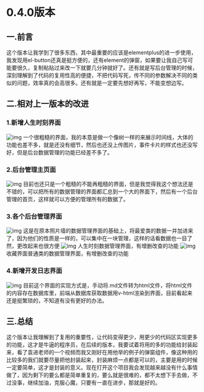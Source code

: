 # 0.4.0版本
## 一.前言
这个版本让我学到了很多东西，其中最重要的应该是elementplus的进一步使用，我发现用el-button还真是挺方便的，还有element的弹窗，如果要让我自己写可能要很久，复制粘贴过来改一下就要几分钟就好了。还有就是写后台管理的时候，深刻理解到了代码的复用性高的便捷，不把代码写死，传不同的参数解决不同的类似的问题，效率真的会高很多。还有就是一定要先想好再写，不能变想边写。
## 二.相对上一版本的改进
### 1.新增人生时刻界面
![img](http://sm2n4r5ma.hn-bkt.clouddn.com/blog/myrecord/0.4.0/%E5%B1%8F%E5%B9%95%E6%88%AA%E5%9B%BE%202024-11-03%20222003.png)
一个很粗糙的界面，我的本意是做一个像树一样的来展示时间线，大体的功能也差不多，就是还没有细节，然后也还没上传图片，事件卡片的样式也还没写好，但是后台数据管理的功能已经差不多了。
### 2.后台管理主页面
![img](http://sm2n4r5ma.hn-bkt.clouddn.com/blog/myrecord/0.4.0/%E5%B1%8F%E5%B9%95%E6%88%AA%E5%9B%BE%202024-11-03%20222123.png)
目前也还只是一个粗糙的不能再粗糙的界面，但是我觉得我这个想法还是不错的，可以把所有的数据管理的界面都汇总到一个大的界面下，然后有一个后台管理的首页，这样就可以方便的管理所有的数据了。
### 3.各个后台管理界面
![img](http://sm2n4r5ma.hn-bkt.clouddn.com/blog/myrecord/0.4.0/%E5%B1%8F%E5%B9%95%E6%88%AA%E5%9B%BE%202024-11-03%20222133.png)
这是在原本照片墙的数据管理界面的基础上，将最爱类的数据一并加进来了，因为他们的性质是一样的，可以集中在一块管理，这样的话看数据也一目了然，更改起来也很方便
![img](http://sm2n4r5ma.hn-bkt.clouddn.com/blog/myrecord/0.4.0/%E5%B1%8F%E5%B9%95%E6%88%AA%E5%9B%BE%202024-11-03%20222158.png)
人生时刻数据管理界面，有增删改查的功能
![img](http://sm2n4r5ma.hn-bkt.clouddn.com/blog/myrecord/0.4.0/%E5%B1%8F%E5%B9%95%E6%88%AA%E5%9B%BE%202024-11-03%20222205.png)
收藏界面普通类的数据管理界面，有增删改查的功能
### 4.新增开发日志界面
![img](http://sm2n4r5ma.hn-bkt.clouddn.com/blog/myrecord/0.4.0/%E5%B1%8F%E5%B9%95%E6%88%AA%E5%9B%BE%202024-11-03%20222254.png)
目前这个界面的实现方式是，手动将.md文件转为html文件，将html文件的内容存在数据库里，前端从数据库获取数据用v-html渲染到界面，目前看起来还是挺繁琐的，不知道有没有更好的办法。
## 三.总结
这个版本让我理解到了复用的重要性，让代码变得更少，用更少的代码区实现更多的功能，这才是牛逼的程序员，在后续的版本，我要试着将用的多的功能给封装起来，看了袁进老师的一个视频而我又刚好在用他举的例子的弹窗组件，像这种用的比较多的我们就要尽量把他封装起来，封装麻烦一点都是可以的，主要是用的时候一定要简单，这才是封装的意义。现在打开这个项目我会发现越来越没有什么事情做了，因为剩下的要么都是简单重复的，要么就是很难的，都不太想下手去做，不过没事，继续加油，克服心魔，只要有一直在进步，那就是好的。